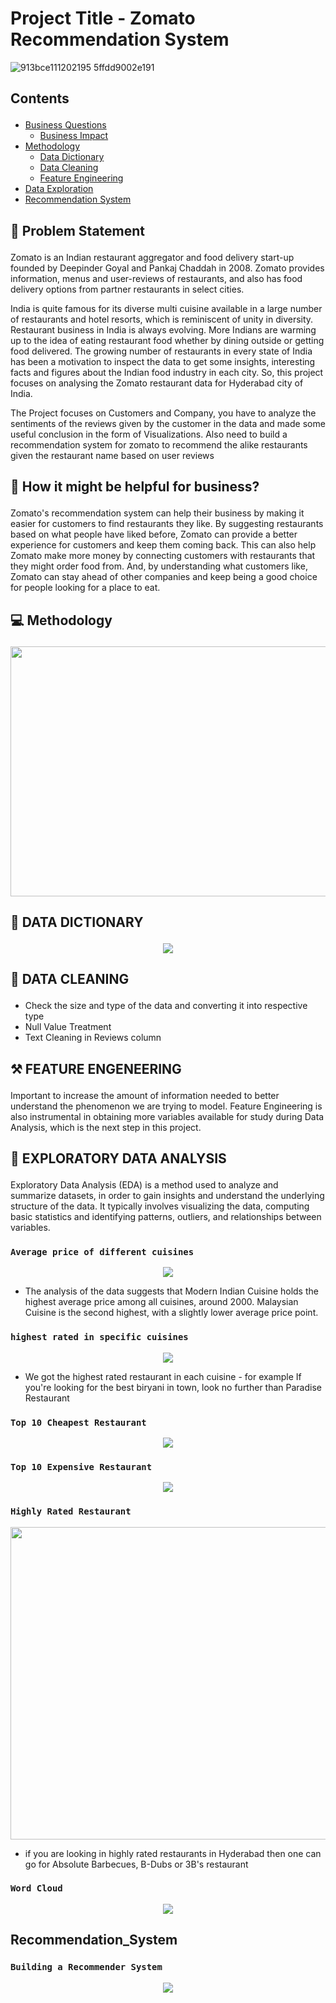# Project Title -  Zomato Recommendation System

![913bce111202195 5ffdd9002e191](https://user-images.githubusercontent.com/88886118/216815172-e366959d-3324-40cb-9128-ac1eb96e0271.gif)

## Contents <p id="contents"></p>
- <a href="#bquestions">Business Questions</a>
  - <a href="#business_impact">Business Impact</a>
- <a href="#methodology">Methodology</a>
  - <a href="#data_dictionary">Data Dictionary</a>
  - <a href="#data_cleaning">Data Cleaning</a>
  - <a href="#feature_engineering">Feature Engineering</a>
- <a href="#data_exploration">Data Exploration</a>
- <a href="#recommendation_system">Recommendation System</a>


## 📝 Problem Statement <p id="bquestions"></p>

Zomato is an Indian restaurant aggregator and food delivery start-up founded by Deepinder Goyal and Pankaj Chaddah in 2008. Zomato provides information, menus and user-reviews of restaurants, and also has food delivery options from partner restaurants in select cities.

India is quite famous for its diverse multi cuisine available in a large number of restaurants and hotel resorts, which is reminiscent of unity in diversity. Restaurant business in India is always evolving. More Indians are warming up to the idea of eating restaurant food whether by dining outside or getting food delivered. The growing number of restaurants in every state of India has been a motivation to inspect the data to get some insights, interesting facts and figures about the Indian food industry in each city. So, this project focuses on analysing the Zomato restaurant data for Hyderabad city of India.

The Project focuses on Customers and Company, you have to analyze the sentiments of the reviews given by the customer in the data and made some useful conclusion in the form of Visualizations. Also need to build a recommendation system for zomato to recommend the alike restaurants given the restaurant name based on user reviews


## 🤔 How it might be helpful for business? <p id="business_impact"></p>

Zomato's recommendation system can help their business by making it easier for customers to find restaurants they like. By suggesting restaurants based on what people have liked before, Zomato can provide a better experience for customers and keep them coming back. This can also help Zomato make more money by connecting customers with restaurants that they might order food from. And, by understanding what customers like, Zomato can stay ahead of other companies and keep being a good choice for people looking for a place to eat.


## 💻 Methodology <p id="methodology"></p>

<p align="center">
<img src="https://user-images.githubusercontent.com/88886118/216816656-e19fa152-81fd-41c1-bd10-3d615385b5f4.png" width="700" height="400"/>
</p>

## 📝 DATA DICTIONARY <p id="data_dictionary"></p>

<p align="center">
<img src="https://user-images.githubusercontent.com/88886118/216816725-d18732b0-c097-42a6-86a9-2fdd903d6030.png">
</p>

## 🧹 DATA CLEANING <p id="data_cleaning"></p>
- Check the size and type of the data and converting it into respective type 
- Null Value Treatment 
- Text Cleaning in Reviews column 

## ⚒️	FEATURE ENGENEERING <p id="feature_engineering"></p>

Important to increase the amount of information needed to better understand the phenomenon we are trying to model. Feature Engineering is also instrumental in obtaining more variables available for study during Data Analysis, which is the next step in this project.

## 🔎 EXPLORATORY DATA ANALYSIS <p id="data_exploration"></p>

Exploratory Data Analysis (EDA) is a method used to analyze and summarize datasets, in order to gain insights and understand the underlying structure of the data. It typically involves visualizing the data, computing basic statistics and identifying patterns, outliers, and relationships between variables.

### `Average price of different cuisines`

<p align="center">
<img src="https://user-images.githubusercontent.com/88886118/216817500-734ca30c-886a-4659-ba62-5f17183681e6.png">
</p> 

- The analysis of the data suggests that Modern Indian Cuisine holds the highest average price among all cuisines, around 2000. Malaysian Cuisine is the second highest, with a slightly lower average price point.

### `highest rated in specific cuisines`
<p align="center">
<img src="https://user-images.githubusercontent.com/88886118/216817679-5d334a3f-4b13-4908-8f4e-32a5cf333ff7.png">
</p> 

- We got the highest rated restaurant in each cuisine - for example If you're looking for the best biryani in town, look no further than Paradise Restaurant

### `Top 10 Cheapest Restaurant`

<p align="center">
<img src="https://user-images.githubusercontent.com/88886118/216817970-7e3f11eb-6222-4e6c-97ea-dbd8e952acf8.png">
</p> 

### `Top 10 Expensive Restaurant`
<p align="center">
<img src="https://user-images.githubusercontent.com/88886118/216818068-9c945005-4311-407b-bdb3-becb4c48cdaa.png">
</p> 

### `Highly Rated Restaurant`
<p align="center">
<img src="https://user-images.githubusercontent.com/88886118/216818123-d7f2b228-8953-4ffd-8b6e-07434681caef.png" width="700" height="500"/>
</p> 

- if you are looking in highly rated restaurants in Hyderabad then one can go for Absolute Barbecues, B-Dubs or 3B's restaurant

### `Word Cloud`
<p align="center">
<img src="https://user-images.githubusercontent.com/88886118/216818363-14f166a3-cb5b-426a-87c6-225a09ba8194.png"
</p> 


## Recommendation_System <p id="recommendation_system"></p>

### `Building a Recommender System`

<p align="center">
<img src="https://user-images.githubusercontent.com/88886118/216818623-1b7fbc5d-3af4-4ad3-8772-4e6dc32e9490.png"
</p> 
 
